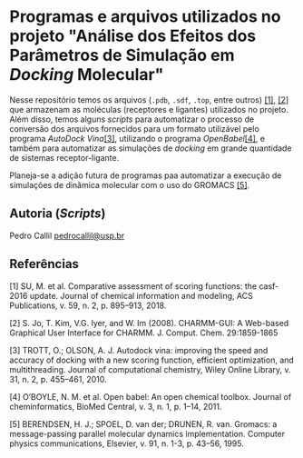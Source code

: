 Programas e arquivos utilizados no projeto "Análise dos Efeitos dos Parâmetros de Simulação em _Docking_ Molecular"
===================================================================================================================

Nesse repositório temos os arquivos (`.pdb`, `.sdf`, `.top`, entre outros)
[[1]](#1), [[2]](#2) que armazenam as moléculas (receptores e ligantes) utilizados no projeto.
Além disso, temos alguns _scripts_ para automatizar o processo de conversão
dos arquivos fornecidos para um formato utilizável pelo programa
_AutoDock Vina_[[3]](#3), utilizando o programa _OpenBabel_[[4]](#4),
e também para automatizar as simulações de _docking_ em grande
quantidade de sistemas receptor-ligante.

Planeja-se a adição futura de programas paa automatizar a execução de simulações
de dinâmica molecular com o uso do GROMACS [[5]](#5).

Autoria (_Scripts_)
-------------------

Pedro Callil <pedrocallil@usp.br>

Referências
-----------

<a id="1">[1]</a>
SU, M. et al. Comparative assessment of scoring functions: the casf-2016 update. Journal
of chemical information and modeling, ACS Publications, v. 59, n. 2, p. 895–913, 2018.


<a id="2">[2]</a>
S. Jo, T. Kim, V.G. Iyer, and W. Im (2008). CHARMM-GUI: A Web-based Graphical User
Interface for CHARMM. J. Comput. Chem. 29:1859-1865 

<a id="3">[3]</a>
TROTT, O.; OLSON, A. J. Autodock vina: improving the speed and accuracy of docking
with a new scoring function, efficient optimization, and multithreading. Journal of
computational chemistry, Wiley Online Library, v. 31, n. 2, p. 455–461, 2010.

<a id="4">[4]</a>
O’BOYLE, N. M. et al. Open babel: An open chemical toolbox. Journal of cheminformatics,
BioMed Central, v. 3, n. 1, p. 1–14, 2011.

<a id="5">[5]</a>
BERENDSEN, H. J.; SPOEL, D. van der; DRUNEN, R. van. Gromacs: a message-passing
parallel molecular dynamics implementation. Computer physics communications, Elsevier,
v. 91, n. 1-3, p. 43–56, 1995.
